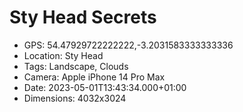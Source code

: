 # Sty Head Secrets

- GPS: 54.47929722222222,-3.2031583333333336
- Location: Sty Head
- Tags: Landscape, Clouds
- Camera: Apple iPhone 14 Pro Max
- Date: 2023-05-01T13:43:34.000+01:00
- Dimensions: 4032x3024
